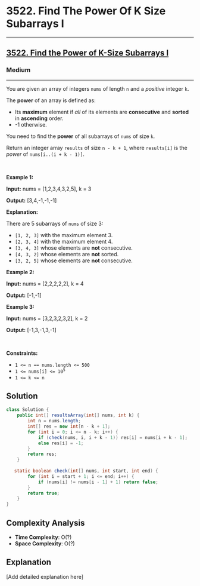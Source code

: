 # 3522. Find The Power Of K Size Subarrays I


---

<h2><a href="https://leetcode.com/problems/find-the-power-of-k-size-subarrays-i">3522. Find the Power of K-Size Subarrays I</a></h2><h3>Medium</h3><hr><p>You are given an array of integers <code>nums</code> of length <code>n</code> and a <em>positive</em> integer <code>k</code>.</p>

<p>The <strong>power</strong> of an array is defined as:</p>

<ul>
	<li>Its <strong>maximum</strong> element if <em>all</em> of its elements are <strong>consecutive</strong> and <strong>sorted</strong> in <strong>ascending</strong> order.</li>
	<li>-1 otherwise.</li>
</ul>

<p>You need to find the <strong>power</strong> of all <span data-keyword="subarray-nonempty">subarrays</span> of <code>nums</code> of size <code>k</code>.</p>

<p>Return an integer array <code>results</code> of size <code>n - k + 1</code>, where <code>results[i]</code> is the <em>power</em> of <code>nums[i..(i + k - 1)]</code>.</p>

<p>&nbsp;</p>
<p><strong class="example">Example 1:</strong></p>

<div class="example-block">
<p><strong>Input:</strong> <span class="example-io">nums = [1,2,3,4,3,2,5], k = 3</span></p>

<p><strong>Output:</strong> [3,4,-1,-1,-1]</p>

<p><strong>Explanation:</strong></p>

<p>There are 5 subarrays of <code>nums</code> of size 3:</p>

<ul>
	<li><code>[1, 2, 3]</code> with the maximum element 3.</li>
	<li><code>[2, 3, 4]</code> with the maximum element 4.</li>
	<li><code>[3, 4, 3]</code> whose elements are <strong>not</strong> consecutive.</li>
	<li><code>[4, 3, 2]</code> whose elements are <strong>not</strong> sorted.</li>
	<li><code>[3, 2, 5]</code> whose elements are <strong>not</strong> consecutive.</li>
</ul>
</div>

<p><strong class="example">Example 2:</strong></p>

<div class="example-block">
<p><strong>Input:</strong> <span class="example-io">nums = [2,2,2,2,2], k = 4</span></p>

<p><strong>Output:</strong> <span class="example-io">[-1,-1]</span></p>
</div>

<p><strong class="example">Example 3:</strong></p>

<div class="example-block">
<p><strong>Input:</strong> <span class="example-io">nums = [3,2,3,2,3,2], k = 2</span></p>

<p><strong>Output:</strong> <span class="example-io">[-1,3,-1,3,-1]</span></p>
</div>

<p>&nbsp;</p>
<p><strong>Constraints:</strong></p>

<ul>
	<li><code>1 &lt;= n == nums.length &lt;= 500</code></li>
	<li><code>1 &lt;= nums[i] &lt;= 10<sup>5</sup></code></li>
	<li><code>1 &lt;= k &lt;= n</code></li>
</ul>


## Solution

```java
class Solution {
    public int[] resultsArray(int[] nums, int k) {
        int n = nums.length;
        int[] res = new int[n - k + 1];
        for (int i = 0; i <= n - k; i++) {
            if (check(nums, i, i + k - 1)) res[i] = nums[i + k - 1];
            else res[i] = -1;
        }
        return res;
    }
    
   static boolean check(int[] nums, int start, int end) {
        for (int i = start + 1; i <= end; i++) {
            if (nums[i] != nums[i - 1] + 1) return false;
        }
        return true;
    }
}
```

## Complexity Analysis

- **Time Complexity**: O(?)
- **Space Complexity**: O(?)

## Explanation

[Add detailed explanation here]

